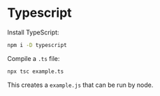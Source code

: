 # Typescript

Install TypeScript:
```Bash
npm i -D typescript
```

Compile a `.ts` file:
```Bash
npx tsc example.ts
```

This creates a `example.js` that can be run by node.
